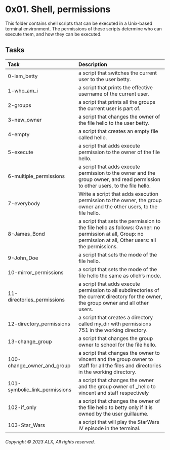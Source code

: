 # 0x01. Shell, permissions
This folder contains shell scripts that can be executed in a Unix-based terminal environment. The permissions of these scripts determine who can execute them, and how they can be executed.
## Tasks
| Task | Description |
|:--|:--|
| 0-iam_betty | a script that switches the current user to the user betty. |
| 1-who_am_i | a script that prints the effective username of the current user. |
| 2-groups |  a script that prints all the groups the current user is part of. |
| 3-new_owner | a script that changes the owner of the file hello to the user betty. |
| 4-empty | a script that creates an empty file called hello. |
| 5-execute |  a script that adds execute permission to the owner of the file hello. |
| 6-multiple_permissions | a script that adds execute permission to the owner and the group owner, and read permission to other users, to the file hello. |
| 7-everybody | Write a script that adds execution permission to the owner, the group owner and the other users, to the file hello. |
| 8-James_Bond | a script that sets the permission to the file hello as follows: Owner: no permission at all, Group: no permission at all, Other users: all the permissions. |
| 9-John_Doe | a script that sets the mode of the file hello. |
| 10-mirror_permissions |  a script that sets the mode of the file hello the same as olleh’s mode. |
| 11-directories_permissions | a script that adds execute permission to all subdirectories of the current directory for the owner, the group owner and all other users. |
| 12-directory_permissions | a script that creates a directory called my_dir with permissions 751 in the working directory. |
| 13-change_group | a script that changes the group owner to school for the file hello. |
| 100-change_owner_and_group | a script that changes the owner to vincent and the group owner to staff for all the files and directories in the working directory. |
| 101-symbolic_link_permissions | a script that changes the owner and the group owner of \_hello to vincent and staff respectively |
| 102-if_only | a script that changes the owner of the file hello to betty only if it is owned by the user guillaume. |
| 103-Star_Wars | a script that will play the StarWars IV episode in the terminal. |
###### Copyright © 2023 ALX, All rights reserved.

